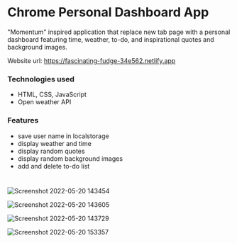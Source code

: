 ﻿# Chrome Personal Dashboard App
 
 "Momentum" inspired application that replace new tab page with a personal dashboard featuring time, weather, to-do, and inspirational quotes and background images. 
 
Website url: https://fascinating-fudge-34e562.netlify.app

### Technologies used
- HTML, CSS, JavaScript
- Open weather API

### Features
- save user name in localstorage
- display weather and time
- display random quotes
- display random background images
- add and delete to-do list

#
![Screenshot 2022-05-20 143454](https://user-images.githubusercontent.com/91655432/169620536-5ce87140-105f-4ac0-a25d-37c058df466c.jpg)

![Screenshot 2022-05-20 143605](https://user-images.githubusercontent.com/91655432/169620543-9f75e89b-fd1e-4a7d-b525-cb002e4366d8.jpg)

![Screenshot 2022-05-20 143729](https://user-images.githubusercontent.com/91655432/169620545-4e145866-b154-4b3f-9bc5-e24df3fec69d.jpg)

![Screenshot 2022-05-20 153357](https://user-images.githubusercontent.com/91655432/169620793-15b29cf6-19e8-4254-b4ab-1cc92bfaeefe.jpg)
